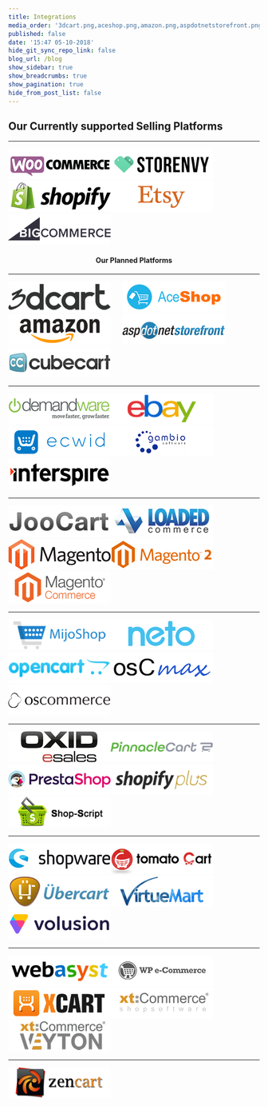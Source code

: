 ```yaml
---
title: Integrations
media_order: '3dcart.png,aceshop.png,amazon.png,aspdotnetstorefront.png,bigcommerce.png,cs-cart.png,cubecart.png,demandware.png,ebay.png,ecwid.png,etsy.png,gambio.png,interspire.png,joocart.png,loaded-commerce.png,magento.png,magento2.png,magento-cc.png,mijoshop.png,neto.png,opencart.png,oscmax.png,oscommerce.png,oxid.png,pinnacle-cart.png,prestashop.png,shopify.png,shopify-plus.png,shop-script.png,shopware.png,storenvy.png,tomatocart.png,ubercart.png,virtuemart.png,volusion.png,webasyst.png,woocommerce.png,wpe-commerce.png,x-cart.png,xt-commerce.png,xt-commerce-veyton.png,zen-cart.png'
published: false
date: '15:47 05-10-2018'
hide_git_sync_repo_link: false
blog_url: /blog
show_sidebar: true
show_breadcrumbs: true
show_pagination: true
hide_from_post_list: false
---
```


## Our Currently supported Selling Platforms

***

![](woocommerce.png)![](storenvy.png)![](shopify.png)![](etsy.png)![](bigcommerce.png)


 <div style="text-align:center"><h4>Our Planned Platforms</h4></div>

***
![](3dcart.png)&nbsp;&nbsp;&nbsp;&nbsp;&nbsp;&nbsp;![](aceshop.png)&nbsp;&nbsp;&nbsp;&nbsp;&nbsp;&nbsp;![](amazon.png)&nbsp;&nbsp;&nbsp;&nbsp;&nbsp;&nbsp;![](aspdotnetstorefront.png)&nbsp;&nbsp;&nbsp;&nbsp;&nbsp;&nbsp;![](cubecart.png)
***
![](demandware.png)![](ebay.png)![](ecwid.png)![](gambio.png)![](interspire.png)
***
![](joocart.png)![](loaded-commerce.png)![](magento.png)![](magento2.png)![](magento-cc.png)
***
![](mijoshop.png)![](neto.png)![](opencart.png)![](oscmax.png)![](oscommerce.png)
***
![](oxid.png)![](pinnacle-cart.png)![](prestashop.png)![](shopify-plus.png)![](shop-script.png)
***
![](shopware.png)![](tomatocart.png)![](ubercart.png)![](virtuemart.png)![](volusion.png)
***
![](webasyst.png)![](wpe-commerce.png)![](x-cart.png)![](xt-commerce.png)![](xt-commerce-veyton.png)
***
![](zen-cart.png)
